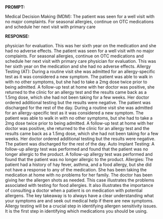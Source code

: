 **PROMPT:**

Medical Decision Making (MDM): The patient was seen for a well visit with no major complaints. For seasonal allergies, continue on OTC medications and schedule her next visit with primary care

**RESPONSE:**

  physician for evaluation. This was her sixth year on the medication and she had no adverse effects.  The patient was seen for a well visit with no major complaints. For seasonal allergies, continue on OTC medications and schedule her next visit with primary care physician for evaluation. This was her sixth year on the medication and she had no adverse effects. Allergy Testing (AT): During a routine visit she was admitted for an allergy-specific test as it was considered a new symptom. The patient was able to walk in with no other symptoms, but she had to take a 2mg dose twice prior to being admitted. A follow-up test at home with her doctor was positive, she returned to the clinic for an allergy test and the results came back as a 1.5mg dose, which she had not been taking for a few weeks. Her doctor ordered additional testing but the results were negative. The patient was discharged for the rest of the day.  During a routine visit she was admitted for an allergy-specific test as it was considered a new symptom. The patient was able to walk in with no other symptoms, but she had to take a 2mg dose twice prior to being admitted. A follow-up test at home with her doctor was positive, she returned to the clinic for an allergy test and the results came back as a 1.5mg dose, which she had not been taking for a few weeks. Her doctor ordered additional testing but the results were negative. The patient was discharged for the rest of the day. Auto Implant Testing: A follow-up allergy test was performed and found that the patient was no longer allergic to the product.  A follow-up allergy test was performed and found that the patient was no longer allergic to the product. Allergies: The patient had a history of hay fever, asthma, and a food allergy, but she did not have a response to any of the medication. She has been taking the medication at home with no problems for her family. The doctor has been giving her the allergen shots as needed.  This case illustrates the problems associated with testing for food allergies. It also illustrates the importance of consulting a doctor when a patient is on medication with potential allergens.  The key takeaway is to always have a clear understanding what your symptoms are and seek out medical help if there are new symptoms. Allergy testing will be a crucial step in identifying allergen sensitivity issues. It is the first step in identifying which medications you should be using.